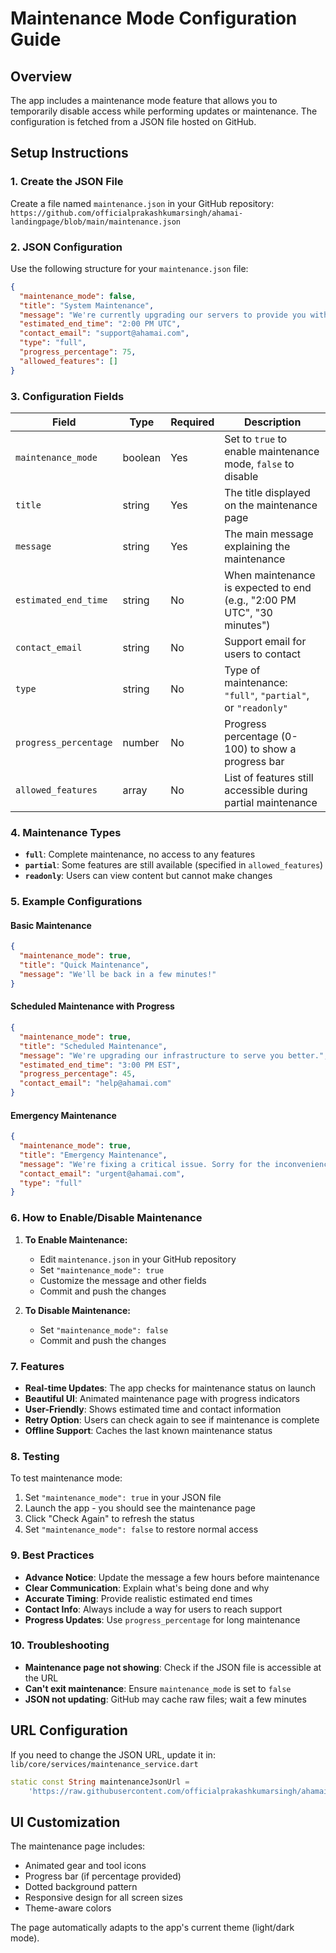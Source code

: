 # Maintenance Mode Configuration Guide

## Overview
The app includes a maintenance mode feature that allows you to temporarily disable access while performing updates or maintenance. The configuration is fetched from a JSON file hosted on GitHub.

## Setup Instructions

### 1. Create the JSON File
Create a file named `maintenance.json` in your GitHub repository:
`https://github.com/officialprakashkumarsingh/ahamai-landingpage/blob/main/maintenance.json`

### 2. JSON Configuration

Use the following structure for your `maintenance.json` file:

```json
{
  "maintenance_mode": false,
  "title": "System Maintenance",
  "message": "We're currently upgrading our servers to provide you with a better experience. The app will be back online shortly. Thank you for your patience!",
  "estimated_end_time": "2:00 PM UTC",
  "contact_email": "support@ahamai.com",
  "type": "full",
  "progress_percentage": 75,
  "allowed_features": []
}
```

### 3. Configuration Fields

| Field | Type | Required | Description |
|-------|------|----------|-------------|
| `maintenance_mode` | boolean | Yes | Set to `true` to enable maintenance mode, `false` to disable |
| `title` | string | Yes | The title displayed on the maintenance page |
| `message` | string | Yes | The main message explaining the maintenance |
| `estimated_end_time` | string | No | When maintenance is expected to end (e.g., "2:00 PM UTC", "30 minutes") |
| `contact_email` | string | No | Support email for users to contact |
| `type` | string | No | Type of maintenance: `"full"`, `"partial"`, or `"readonly"` |
| `progress_percentage` | number | No | Progress percentage (0-100) to show a progress bar |
| `allowed_features` | array | No | List of features still accessible during partial maintenance |

### 4. Maintenance Types

- **`full`**: Complete maintenance, no access to any features
- **`partial`**: Some features are still available (specified in `allowed_features`)
- **`readonly`**: Users can view content but cannot make changes

### 5. Example Configurations

#### Basic Maintenance
```json
{
  "maintenance_mode": true,
  "title": "Quick Maintenance",
  "message": "We'll be back in a few minutes!"
}
```

#### Scheduled Maintenance with Progress
```json
{
  "maintenance_mode": true,
  "title": "Scheduled Maintenance",
  "message": "We're upgrading our infrastructure to serve you better.",
  "estimated_end_time": "3:00 PM EST",
  "progress_percentage": 45,
  "contact_email": "help@ahamai.com"
}
```

#### Emergency Maintenance
```json
{
  "maintenance_mode": true,
  "title": "Emergency Maintenance",
  "message": "We're fixing a critical issue. Sorry for the inconvenience.",
  "contact_email": "urgent@ahamai.com",
  "type": "full"
}
```

### 6. How to Enable/Disable Maintenance

1. **To Enable Maintenance:**
   - Edit `maintenance.json` in your GitHub repository
   - Set `"maintenance_mode": true`
   - Customize the message and other fields
   - Commit and push the changes

2. **To Disable Maintenance:**
   - Set `"maintenance_mode": false`
   - Commit and push the changes

### 7. Features

- **Real-time Updates**: The app checks for maintenance status on launch
- **Beautiful UI**: Animated maintenance page with progress indicators
- **User-Friendly**: Shows estimated time and contact information
- **Retry Option**: Users can check again to see if maintenance is complete
- **Offline Support**: Caches the last known maintenance status

### 8. Testing

To test maintenance mode:
1. Set `"maintenance_mode": true` in your JSON file
2. Launch the app - you should see the maintenance page
3. Click "Check Again" to refresh the status
4. Set `"maintenance_mode": false` to restore normal access

### 9. Best Practices

- **Advance Notice**: Update the message a few hours before maintenance
- **Clear Communication**: Explain what's being done and why
- **Accurate Timing**: Provide realistic estimated end times
- **Contact Info**: Always include a way for users to reach support
- **Progress Updates**: Use `progress_percentage` for long maintenance

### 10. Troubleshooting

- **Maintenance page not showing**: Check if the JSON file is accessible at the URL
- **Can't exit maintenance**: Ensure `maintenance_mode` is set to `false`
- **JSON not updating**: GitHub may cache raw files; wait a few minutes

## URL Configuration

If you need to change the JSON URL, update it in:
`lib/core/services/maintenance_service.dart`

```dart
static const String maintenanceJsonUrl = 
    'https://raw.githubusercontent.com/officialprakashkumarsingh/ahamai-landingpage/main/maintenance.json';
```

## UI Customization

The maintenance page includes:
- Animated gear and tool icons
- Progress bar (if percentage provided)
- Dotted background pattern
- Responsive design for all screen sizes
- Theme-aware colors

The page automatically adapts to the app's current theme (light/dark mode).